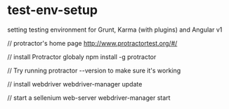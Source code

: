 # test-env-setup
setting testing environment for Grunt, Karma (with plugins) and Angular v1

// protractor's home page
http://www.protractortest.org/#/

// install Protractor globaly
npm install -g protractor

// Try running protractor --version to make sure it's working


// install webdriver
webdriver-manager update


// start a sellenium web-server
webdriver-manager start
